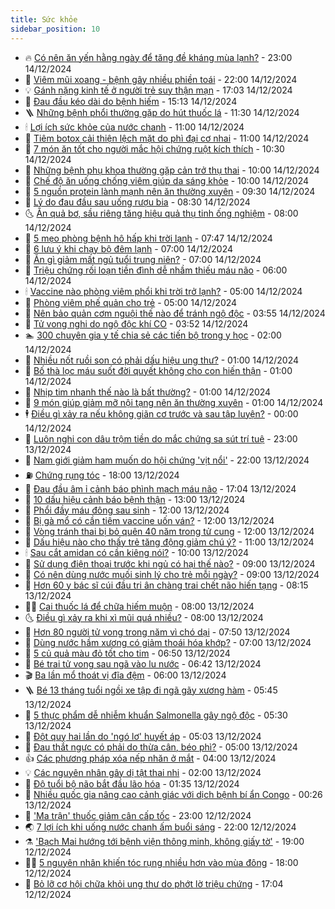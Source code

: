 ```yaml
---
title: Sức khỏe
sidebar_position: 10
---
```


<!-- vnexpress-suc-khoe:START -->
- 🔥 [Có nên ăn yến hằng ngày để tăng đề kháng mùa lạnh?](https://vnexpress.net/co-nen-an-yen-hang-ngay-de-tang-de-khang-mua-lanh-4827125.html) - 23:00 14/12/2024
- 🥰 [Viêm mũi xoang - bệnh gây nhiều phiền toái](https://vnexpress.net/viem-mui-xoang-benh-gay-nhieu-phien-toai-4827827.html) - 22:00 14/12/2024
- 💡 [Gánh nặng kinh tế ở người trẻ suy thận mạn](https://vnexpress.net/ganh-nang-kinh-te-o-nguoi-tre-suy-than-man-vnepre-4827056.html) - 17:03 14/12/2024
- 🤗 [Đau đầu kéo dài do bệnh hiếm](https://vnexpress.net/dau-dau-keo-dai-do-benh-hiem-4827916.html) - 15:13 14/12/2024
- 🪜 [Những bệnh phổi thường gặp do hút thuốc lá](https://vnexpress.net/nhung-benh-phoi-thuong-gap-do-hut-thuoc-la-vnepre-4827753.html) - 11:30 14/12/2024
- 🕯 [Lợi ích sức khỏe của nước chanh](https://vnexpress.net/loi-ich-suc-khoe-cua-nuoc-chanh-4826056.html) - 11:00 14/12/2024
- 🤭 [Tiêm botox cải thiện lệch mặt do phì đại cơ nhai](https://vnexpress.net/tiem-botox-cai-thien-lech-mat-do-phi-dai-co-nhai-vnepre-4827813.html) - 11:00 14/12/2024
- 👀 [7 món ăn tốt cho người mắc hội chứng ruột kích thích](https://vnexpress.net/7-mon-an-tot-cho-nguoi-mac-hoi-chung-ruot-kich-thich-4827846.html) - 10:30 14/12/2024
- 🌋 [Những bệnh phụ khoa thường gặp cản trở thụ thai](https://vnexpress.net/nhung-benh-phu-khoa-thuong-gap-can-tro-thu-thai-vnepre-4827857.html) - 10:00 14/12/2024
- 🫶 [Chế độ ăn uống chống viêm giúp da sáng khỏe](https://vnexpress.net/che-do-an-uong-chong-viem-giup-da-sang-khoe-vnepre-4827855.html) - 10:00 14/12/2024
- 🦆 [5 nguồn protein lành mạnh nên ăn thường xuyên](https://vnexpress.net/5-nguon-protein-lanh-manh-nen-an-thuong-xuyen-4827738.html) - 09:30 14/12/2024
- 🚀 [Lý do đau đầu sau uống rượu bia](https://vnexpress.net/ly-do-dau-dau-sau-uong-ruou-bia-vnepre-4827788.html) - 08:30 14/12/2024
- 🌜 [Ăn quả bơ, sầu riêng tăng hiệu quả thụ tinh ống nghiệm](https://vnexpress.net/an-qua-bo-sau-rieng-tang-hieu-qua-thu-tinh-ong-nghiem-vnepre-4827803.html) - 08:00 14/12/2024
- 🧰 [5 mẹo phòng bệnh hô hấp khi trời lạnh](https://vnexpress.net/5-meo-phong-benh-ho-hap-khi-troi-lanh-vnepre-4826503.html) - 07:47 14/12/2024
- 💫 [6 lưu ý khi chạy bộ đêm lạnh](https://vnexpress.net/6-luu-y-khi-chay-bo-dem-lanh-4827805.html) - 07:00 14/12/2024
- 🌝 [Ăn gì giảm mất ngủ tuổi trung niên?](https://vnexpress.net/an-gi-giam-mat-ngu-tuoi-trung-nien-4827751.html) - 07:00 14/12/2024
- 🗽 [Triệu chứng rối loạn tiền đình dễ nhầm thiếu máu não](https://vnexpress.net/trieu-chung-roi-loan-tien-dinh-de-nham-thieu-mau-nao-vnepre-4827799.html) - 06:00 14/12/2024
- 🕯 [Vaccine nào phòng viêm phổi khi trời trở lạnh?](https://vnexpress.net/vaccine-nao-phong-viem-phoi-khi-troi-tro-lanh-4827776.html) - 05:00 14/12/2024
- 🦅 [Phòng viêm phế quản cho trẻ](https://vnexpress.net/phong-viem-phe-quan-cho-tre-vnepre-4827711.html) - 05:00 14/12/2024
- 🦆 [Nên bảo quản cơm nguội thế nào để tránh ngộ độc](https://vnexpress.net/nen-bao-quan-com-nguoi-the-nao-de-tranh-ngo-doc-4827447.html) - 03:55 14/12/2024
- 🎊 [Tử vong nghi do ngộ độc khí CO](https://vnexpress.net/tu-vong-nghi-do-ngo-doc-khi-co-4827712.html) - 03:52 14/12/2024
- 🏊 [300 chuyên gia y tế chia sẻ các tiến bộ trong y học](https://vnexpress.net/300-chuyen-gia-y-te-chia-se-cac-tien-bo-trong-y-hoc-4824893.html) - 02:00 14/12/2024
- 📝 [Nhiều nốt ruồi son có phải dấu hiệu ung thư?](https://vnexpress.net/nhieu-not-ruoi-son-co-phai-dau-hieu-ung-thu-4827685.html) - 01:00 14/12/2024
- 💯 [Bố thà lọc máu suốt đời quyết không cho con hiến thận](https://vnexpress.net/bo-tha-loc-mau-suot-doi-quyet-khong-cho-con-hien-than-4827607.html) - 01:00 14/12/2024
- 🌊 [Nhịp tim nhanh thế nào là bất thường?](https://vnexpress.net/nhip-tim-nhanh-the-nao-la-bat-thuong-4827573.html) - 01:00 14/12/2024
- 🚀 [9 món giúp giảm mỡ nội tạng nên ăn thường xuyên](https://vnexpress.net/9-mon-giup-giam-mo-noi-tang-nen-an-thuong-xuyen-4826038.html) - 01:00 14/12/2024
- 🕴 [Điều gì xảy ra nếu không giãn cơ trước và sau tập luyện?](https://vnexpress.net/dieu-gi-xay-ra-neu-khong-gian-co-truoc-va-sau-tap-luyen-4826075.html) - 00:00 14/12/2024
- 🗽 [Luôn nghi con dâu trộm tiền do mắc chứng sa sút trí tuệ](https://vnexpress.net/luon-nghi-con-dau-trom-tien-do-mac-chung-sa-sut-tri-tue-4827325.html) - 23:00 13/12/2024
- 🎡 [Nam giới giảm ham muốn do hội chứng &#39;vịt nổi&#39;](https://vnexpress.net/nam-gioi-giam-ham-muon-do-hoi-chung-vit-noi-4827347.html) - 22:00 13/12/2024
- ⛽️ [Chứng rụng tóc](https://vnexpress.net/chung-rung-toc-4826568.html) - 18:00 13/12/2024
- 🦆 [Đau đầu âm ỉ cảnh báo phình mạch máu não](https://vnexpress.net/dau-dau-am-i-canh-bao-phinh-mach-mau-nao-vnepre-4827315.html) - 17:04 13/12/2024
- 🤩 [10 dấu hiệu cảnh báo bệnh thận](https://vnexpress.net/10-dau-hieu-canh-bao-benh-than-vnepre-4818228.html) - 13:00 13/12/2024
- 🦒 [Phổi đầy máu đông sau sinh](https://vnexpress.net/phoi-day-mau-dong-sau-sinh-4827279.html) - 12:00 13/12/2024
- 💫 [Bị gà mổ có cần tiêm vaccine uốn ván?](https://vnexpress.net/bi-ga-mo-co-can-tiem-vaccine-uon-van-4827566.html) - 12:00 13/12/2024
- 🐘 [Vòng tránh thai bị bỏ quên 40 năm trong tử cung](https://vnexpress.net/vong-tranh-thai-bi-bo-quen-40-nam-trong-tu-cung-4827280.html) - 12:00 13/12/2024
- 🚀 [Dấu hiệu nào cho thấy trẻ tăng động giảm chú ý?](https://vnexpress.net/dau-hieu-nao-cho-thay-tre-tang-dong-giam-chu-y-vnepre-4827513.html) - 11:00 13/12/2024
- 🕯 [Sau cắt amidan có cần kiêng nói?](https://vnexpress.net/sau-cat-amidan-co-can-kieng-noi-4827449.html) - 10:00 13/12/2024
- 🦏 [Sử dụng điện thoại trước khi ngủ có hại thế nào?](https://vnexpress.net/su-dung-dien-thoai-truoc-khi-ngu-co-hai-the-nao-vnepre-4827515.html) - 09:00 13/12/2024
- 🦄 [Có nên dùng nước muối sinh lý cho trẻ mỗi ngày?](https://vnexpress.net/co-nen-dung-nuoc-muoi-sinh-ly-cho-tre-moi-ngay-4827448.html) - 09:00 13/12/2024
- 🦒 [Hơn 60 y bác sĩ cúi đầu tri ân chàng trai chết não hiến tạng](https://vnexpress.net/hon-60-y-bac-si-cui-dau-tri-an-chang-trai-chet-nao-hien-tang-4827483.html) - 08:15 13/12/2024
- 👨‍🏫 [Cai thuốc lá để chữa hiếm muộn](https://vnexpress.net/cai-thuoc-la-de-chua-hiem-muon-4827471.html) - 08:00 13/12/2024
- 🌜 [Điều gì xảy ra khi xì mũi quá nhiều?](https://vnexpress.net/dieu-gi-xay-ra-khi-xi-mui-qua-nhieu-vnepre-4827430.html) - 08:00 13/12/2024
- 🚀 [Hơn 80 người tử vong trong năm vì chó dại](https://vnexpress.net/hon-80-nguoi-tu-vong-trong-nam-vi-cho-dai-4827470.html) - 07:50 13/12/2024
- 💃 [Dùng nước hầm xương có giảm thoái hóa khớp?](https://vnexpress.net/dung-nuoc-ham-xuong-co-giam-thoai-hoa-khop-4827394.html) - 07:00 13/12/2024
- 💯 [5 củ quả màu đỏ tốt cho tim](https://vnexpress.net/5-cu-qua-mau-do-tot-cho-tim-4827308.html) - 06:50 13/12/2024
- 🤔 [Bé trai tử vong sau ngã vào lu nước](https://vnexpress.net/be-trai-tu-vong-sau-nga-vao-lu-nuoc-4827423.html) - 06:42 13/12/2024
- 🎬 [Ba lần mổ thoát vị đĩa đệm](https://vnexpress.net/ba-lan-mo-thoat-vi-dia-dem-4827403.html) - 06:00 13/12/2024
- 🪜 [Bé 13 tháng tuổi ngồi xe tập đi ngã gãy xương hàm](https://vnexpress.net/be-13-thang-tuoi-ngoi-xe-tap-di-nga-gay-xuong-ham-4827312.html) - 05:45 13/12/2024
- 🦣 [5 thực phẩm dễ nhiễm khuẩn Salmonella gây ngộ độc](https://vnexpress.net/5-thuc-pham-de-nhiem-khuan-salmonella-gay-ngo-doc-vnepre-4827372.html) - 05:30 13/12/2024
- 🧐 [Đột quỵ hai lần do &#39;ngó lơ&#39; huyết áp](https://vnexpress.net/dot-quy-hai-lan-do-ngo-lo-huyet-ap-4827359.html) - 05:03 13/12/2024
- 🤡 [Đau thắt ngực có phải do thừa cân, béo phì?](https://vnexpress.net/dau-that-nguc-co-phai-do-thua-can-beo-phi-4827382.html) - 05:00 13/12/2024
- 👍 [Các phương pháp xóa nếp nhăn ở mắt](https://vnexpress.net/cac-phuong-phap-xoa-nep-nhan-o-mat-vnepre-4827348.html) - 04:00 13/12/2024
- 💡 [Các nguyên nhân gây dị tật thai nhi](https://vnexpress.net/cac-nguyen-nhan-gay-di-tat-thai-nhi-vnepre-4827263.html) - 02:00 13/12/2024
- 💯 [Độ tuổi bộ não bắt đầu lão hóa](https://vnexpress.net/do-tuoi-bo-nao-bat-dau-lao-hoa-4826136.html) - 01:35 13/12/2024
- 🧠 [Nhiều quốc gia nâng cao cảnh giác với dịch bệnh bí ẩn Congo](https://vnexpress.net/nhieu-quoc-gia-nang-cao-canh-giac-voi-dich-benh-bi-an-congo-4827215.html) - 00:26 13/12/2024
- 🎡 [&#39;Ma trận&#39; thuốc giảm cân cấp tốc](https://vnexpress.net/ma-tran-thuoc-giam-can-cap-toc-vnepre-4826487.html) - 23:00 12/12/2024
- 🌏 [7 lợi ích khi uống nước chanh ấm buổi sáng](https://vnexpress.net/7-loi-ich-khi-uong-nuoc-chanh-am-buoi-sang-4826507.html) - 22:00 12/12/2024
- ⚗️ [&#39;Bạch Mai hướng tới bệnh viện thông minh, không giấy tờ&#39;](https://vnexpress.net/bach-mai-huong-toi-benh-vien-thong-minh-khong-giay-to-4827113.html) - 19:00 12/12/2024
- 👨‍🏫 [5 nguyên nhân khiến tóc rụng nhiều hơn vào mùa đông](https://vnexpress.net/5-nguyen-nhan-khien-toc-rung-nhieu-hon-vao-mua-dong-4824860.html) - 18:00 12/12/2024
- 🤖 [Bỏ lỡ cơ hội chữa khỏi ung thư do phớt lờ triệu chứng](https://vnexpress.net/bo-lo-co-hoi-chua-khoi-ung-thu-do-phot-lo-trieu-chung-4826666.html) - 17:04 12/12/2024<!-- vnexpress-suc-khoe:END -->
